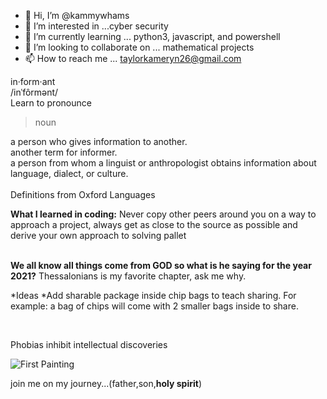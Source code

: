 
- 👋 Hi, I’m @kammywhams
- 👀 I’m interested in ...cyber security
- 🌱 I’m currently learning ... python3, javascript, and powershell
- 💞️ I’m looking to collaborate on ... mathematical projects
- 📫 How to reach me ... taylorkameryn26@gmail.com

<!---
kammywhams/kammywhams is a ✨ special ✨ repository because its `README.md` (this file) appears on your GitHub profile.
You can click the Preview link to take a look at your changes.
--->

in·form·ant<br>
/inˈfôrmənt/<br>
Learn to pronounce<br>
<blockquote>noun</blockquote>
a person who gives information to another.<br>
another term for informer.<br>
a person from whom a linguist or anthropologist obtains information about language, dialect, or culture.<br>
<br>
Definitions from Oxford Languages<br>


**What I learned in coding:** Never copy other peers around you on a way to approach a project, always get as close to the source as possible and derive your own approach to solving pallet<br><br>

**We all know all things come from GOD so what is he saying for the year 2021?** Thessalonians is my favorite chapter, ask me why.

*Ideas
  *Add sharable package inside chip bags to teach sharing. For example: a bag of chips will come with 2 smaller bags inside to share.


<br>

Phobias inhibit intellectual discoveries


![First Painting](https://github.com/kammywhams/kammywhams.github.io/blob/main/IMG_20210516_094929.jpg)


join me on my journey...(father,son,**holy spirit**)
